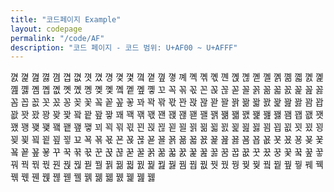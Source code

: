 ```yaml
---
title: "코드페이지 Example"
layout: codepage
permalink: "/code/AF"
description: "코드 페이지 - 코드 범위: U+AF00 ~ U+AFFF"
---
```


<span class="character">꼀</span>
<span class="character">꼁</span>
<span class="character">꼂</span>
<span class="character">꼃</span>
<span class="character">꼄</span>
<span class="character">꼅</span>
<span class="character">꼆</span>
<span class="character">꼇</span>
<span class="character">꼈</span>
<span class="character">꼉</span>
<span class="character">꼊</span>
<span class="character">꼋</span>
<span class="character">꼌</span>
<span class="character">꼍</span>
<span class="character">꼎</span>
<span class="character">꼏</span>
<span class="character">꼐</span>
<span class="character">꼑</span>
<span class="character">꼒</span>
<span class="character">꼓</span>
<span class="character">꼔</span>
<span class="character">꼕</span>
<span class="character">꼖</span>
<span class="character">꼗</span>
<span class="character">꼘</span>
<span class="character">꼙</span>
<span class="character">꼚</span>
<span class="character">꼛</span>
<span class="character">꼜</span>
<span class="character">꼝</span>
<span class="character">꼞</span>
<span class="character">꼟</span>
<span class="character">꼠</span>
<span class="character">꼡</span>
<span class="character">꼢</span>
<span class="character">꼣</span>
<span class="character">꼤</span>
<span class="character">꼥</span>
<span class="character">꼦</span>
<span class="character">꼧</span>
<span class="character">꼨</span>
<span class="character">꼩</span>
<span class="character">꼪</span>
<span class="character">꼫</span>
<span class="character">꼬</span>
<span class="character">꼭</span>
<span class="character">꼮</span>
<span class="character">꼯</span>
<span class="character">꼰</span>
<span class="character">꼱</span>
<span class="character">꼲</span>
<span class="character">꼳</span>
<span class="character">꼴</span>
<span class="character">꼵</span>
<span class="character">꼶</span>
<span class="character">꼷</span>
<span class="character">꼸</span>
<span class="character">꼹</span>
<span class="character">꼺</span>
<span class="character">꼻</span>
<span class="character">꼼</span>
<span class="character">꼽</span>
<span class="character">꼾</span>
<span class="character">꼿</span>
<span class="character">꽀</span>
<span class="character">꽁</span>
<span class="character">꽂</span>
<span class="character">꽃</span>
<span class="character">꽄</span>
<span class="character">꽅</span>
<span class="character">꽆</span>
<span class="character">꽇</span>
<span class="character">꽈</span>
<span class="character">꽉</span>
<span class="character">꽊</span>
<span class="character">꽋</span>
<span class="character">꽌</span>
<span class="character">꽍</span>
<span class="character">꽎</span>
<span class="character">꽏</span>
<span class="character">꽐</span>
<span class="character">꽑</span>
<span class="character">꽒</span>
<span class="character">꽓</span>
<span class="character">꽔</span>
<span class="character">꽕</span>
<span class="character">꽖</span>
<span class="character">꽗</span>
<span class="character">꽘</span>
<span class="character">꽙</span>
<span class="character">꽚</span>
<span class="character">꽛</span>
<span class="character">꽜</span>
<span class="character">꽝</span>
<span class="character">꽞</span>
<span class="character">꽟</span>
<span class="character">꽠</span>
<span class="character">꽡</span>
<span class="character">꽢</span>
<span class="character">꽣</span>
<span class="character">꽤</span>
<span class="character">꽥</span>
<span class="character">꽦</span>
<span class="character">꽧</span>
<span class="character">꽨</span>
<span class="character">꽩</span>
<span class="character">꽪</span>
<span class="character">꽫</span>
<span class="character">꽬</span>
<span class="character">꽭</span>
<span class="character">꽮</span>
<span class="character">꽯</span>
<span class="character">꽰</span>
<span class="character">꽱</span>
<span class="character">꽲</span>
<span class="character">꽳</span>
<span class="character">꽴</span>
<span class="character">꽵</span>
<span class="character">꽶</span>
<span class="character">꽷</span>
<span class="character">꽸</span>
<span class="character">꽹</span>
<span class="character">꽺</span>
<span class="character">꽻</span>
<span class="character">꽼</span>
<span class="character">꽽</span>
<span class="character">꽾</span>
<span class="character">꽿</span>
<span class="character">꾀</span>
<span class="character">꾁</span>
<span class="character">꾂</span>
<span class="character">꾃</span>
<span class="character">꾄</span>
<span class="character">꾅</span>
<span class="character">꾆</span>
<span class="character">꾇</span>
<span class="character">꾈</span>
<span class="character">꾉</span>
<span class="character">꾊</span>
<span class="character">꾋</span>
<span class="character">꾌</span>
<span class="character">꾍</span>
<span class="character">꾎</span>
<span class="character">꾏</span>
<span class="character">꾐</span>
<span class="character">꾑</span>
<span class="character">꾒</span>
<span class="character">꾓</span>
<span class="character">꾔</span>
<span class="character">꾕</span>
<span class="character">꾖</span>
<span class="character">꾗</span>
<span class="character">꾘</span>
<span class="character">꾙</span>
<span class="character">꾚</span>
<span class="character">꾛</span>
<span class="character">꾜</span>
<span class="character">꾝</span>
<span class="character">꾞</span>
<span class="character">꾟</span>
<span class="character">꾠</span>
<span class="character">꾡</span>
<span class="character">꾢</span>
<span class="character">꾣</span>
<span class="character">꾤</span>
<span class="character">꾥</span>
<span class="character">꾦</span>
<span class="character">꾧</span>
<span class="character">꾨</span>
<span class="character">꾩</span>
<span class="character">꾪</span>
<span class="character">꾫</span>
<span class="character">꾬</span>
<span class="character">꾭</span>
<span class="character">꾮</span>
<span class="character">꾯</span>
<span class="character">꾰</span>
<span class="character">꾱</span>
<span class="character">꾲</span>
<span class="character">꾳</span>
<span class="character">꾴</span>
<span class="character">꾵</span>
<span class="character">꾶</span>
<span class="character">꾷</span>
<span class="character">꾸</span>
<span class="character">꾹</span>
<span class="character">꾺</span>
<span class="character">꾻</span>
<span class="character">꾼</span>
<span class="character">꾽</span>
<span class="character">꾾</span>
<span class="character">꾿</span>
<span class="character">꿀</span>
<span class="character">꿁</span>
<span class="character">꿂</span>
<span class="character">꿃</span>
<span class="character">꿄</span>
<span class="character">꿅</span>
<span class="character">꿆</span>
<span class="character">꿇</span>
<span class="character">꿈</span>
<span class="character">꿉</span>
<span class="character">꿊</span>
<span class="character">꿋</span>
<span class="character">꿌</span>
<span class="character">꿍</span>
<span class="character">꿎</span>
<span class="code tofu"></span>
<span class="character">꿐</span>
<span class="code tofu"></span>
<span class="character">꿒</span>
<span class="character">꿓</span>
<span class="character">꿔</span>
<span class="character">꿕</span>
<span class="character">꿖</span>
<span class="character">꿗</span>
<span class="character">꿘</span>
<span class="character">꿙</span>
<span class="character">꿚</span>
<span class="character">꿛</span>
<span class="character">꿜</span>
<span class="character">꿝</span>
<span class="character">꿞</span>
<span class="character">꿟</span>
<span class="character">꿠</span>
<span class="character">꿡</span>
<span class="character">꿢</span>
<span class="character">꿣</span>
<span class="character">꿤</span>
<span class="character">꿥</span>
<span class="character">꿦</span>
<span class="character">꿧</span>
<span class="character">꿨</span>
<span class="character">꿩</span>
<span class="character">꿪</span>
<span class="character">꿫</span>
<span class="character">꿬</span>
<span class="character">꿭</span>
<span class="character">꿮</span>
<span class="character">꿯</span>
<span class="character">꿰</span>
<span class="character">꿱</span>
<span class="character">꿲</span>
<span class="character">꿳</span>
<span class="character">꿴</span>
<span class="character">꿵</span>
<span class="character">꿶</span>
<span class="character">꿷</span>
<span class="character">꿸</span>
<span class="character">꿹</span>
<span class="character">꿺</span>
<span class="character">꿻</span>
<span class="character">꿼</span>
<span class="character">꿽</span>
<span class="character">꿾</span>
<span class="character">꿿</span>